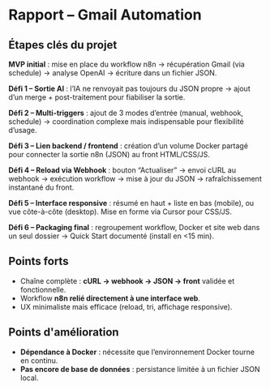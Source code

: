 # Rapport – Gmail Automation

## Étapes clés du projet

**MVP initial** : mise en place du workflow n8n → récupération Gmail (via schedule) → analyse OpenAI → écriture dans un fichier JSON.

**Défi 1 – Sortie AI** : l’IA ne renvoyait pas toujours du JSON propre → ajout d’un merge + post-traitement pour fiabiliser la sortie.  

**Défi 2 – Multi-triggers** : ajout de 3 modes d’entrée (manual, webhook, schedule) → coordination complexe mais indispensable pour flexibilité d’usage.  

**Défi 3 – Lien backend / frontend** : création d’un volume Docker partagé pour connecter la sortie n8n (JSON) au front HTML/CSS/JS.  

**Défi 4 – Reload via Webhook** : bouton “Actualiser” → envoi cURL au webhook → exécution workflow → mise à jour du JSON → rafraîchissement instantané du front.  

**Défi 5 – Interface responsive** : résumé en haut + liste en bas (mobile), ou vue côte-à-côte (desktop). Mise en forme via Cursor pour CSS/JS.  

**Défi 6 – Packaging final** : regroupement workflow, Docker et site web dans un seul dossier → Quick Start documenté (install en <15 min).  

## Points forts
- Chaîne complète : **cURL → webhook → JSON → front** validée et fonctionnelle.  
- Workflow **n8n relié directement à une interface web**.  
- UX minimaliste mais efficace (reload, tri, affichage responsive).

## Points d'amélioration
- **Dépendance à Docker** : nécessite que l’environnement Docker tourne en continu.
- **Pas encore de base de données** : persistance limitée à un fichier JSON local.  
